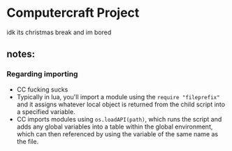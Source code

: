 # Computercraft Project

idk its christmas break and im bored

## notes:

### Regarding importing

- CC fucking sucks
- Typically in lua, you'll import a module using the `require "fileprefix"` and it assigns whatever local object is returned from the child script into a specified variable.
- CC imports modules using `os.loadAPI(path)`, which runs the script and adds any global variables into a table within the global environment, which can then referenced by using the variable of the same name as the file.